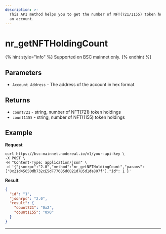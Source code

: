 ```yaml
---
description: >-
  This API method helps you to get the number of NFT(721/1155) token holdings of
  an account.
---
```


# nr\_getNFTHoldingCount

{% hint style="info" %}
Supported on BSC mainnet only.
{% endhint %}

## Parameters

* `Account Address` - The address of the account in hex format

## Returns

* `count721` - string, number of NFT(721) token holdings
* `count1155` - string, number of NFT(1155) token holdings

## Example

**Request**

```
curl https://bsc-mainnet.nodereal.io/v1/your-api-key \
-X POST \
-H "Content-Type: application/json" \
-d '{"jsonrpc":"2.0","method":"nr_getNFTHoldingCount","params":["0x21d45650db732cE5dF77685d6021d7D5d1da807f"],"id": 1 }'
```

**Result**

```json
{
  "id": "1",
  "jsonrpc": "2.0",
  "result": {
    "count721": "0x2",
    "count1155": "0x0"
  }
}      
```

****

